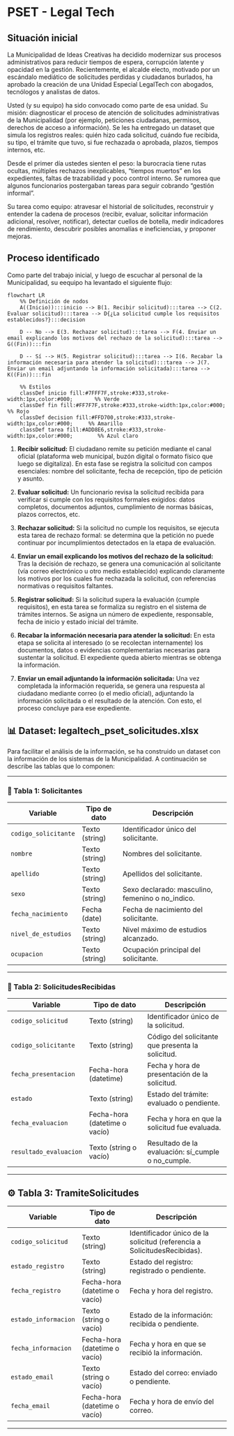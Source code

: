 # PSET - Legal Tech

## Situación inicial

La Municipalidad de Ideas Creativas ha decidido modernizar sus procesos administrativos para reducir tiempos de espera, corrupción latente y opacidad en la gestión. Recientemente, el alcalde electo, motivado por un escándalo mediático de solicitudes perdidas y ciudadanos burlados, ha aprobado la creación de una Unidad Especial LegalTech con abogados, tecnólogos y analistas de datos.

Usted (y su equipo) ha sido convocado como parte de esa unidad. Su misión: diagnosticar el proceso de atención de solicitudes administrativas de la Municipalidad (por ejemplo, peticiones ciudadanas, permisos, derechos de acceso a información). Se les ha entregado un dataset que simula los registros reales: quién hizo cada solicitud, cuándo fue recibida, su tipo, el trámite que tuvo, si fue rechazada o aprobada, plazos, tiempos internos, etc.

Desde el primer día ustedes sienten el peso: la burocracia tiene rutas ocultas, múltiples rechazos inexplicables, “tiempos muertos” en los expedientes, faltas de trazabilidad y poco control interno. Se rumorea que algunos funcionarios postergaban tareas para seguir cobrando “gestión informal”.

Su tarea como equipo: atravesar el historial de solicitudes, reconstruir y entender la cadena de procesos (recibir, evaluar, solicitar información adicional, resolver, notificar), detectar cuellos de botella, medir indicadores de rendimiento, descubrir posibles anomalías e ineficiencias, y proponer mejoras. 

## Proceso identificado

Como parte del trabajo inicial, y luego de escuchar al personal de la Municipalidad, su eequipo ha levantado el siguiente flujo:

```mermaid
flowchart LR
    %% Definición de nodos
    A((Inicio)):::inicio --> B(1. Recibir solicitud):::tarea --> C(2. Evaluar solicitud):::tarea --> D{¿La solicitud cumple los requisitos establecidos?}:::decision

    D -- No --> E(3. Rechazar solicitud):::tarea --> F(4. Enviar un email explicando los motivos del rechazo de la solicitud):::tarea --> G((Fin)):::fin

    D -- Sí --> H(5. Registrar solicitud):::tarea --> I(6. Recabar la información necesaria para atender la solicitud):::tarea --> J(7. Enviar un email adjuntando la información solicitada):::tarea --> K((Fin)):::fin

    %% Estilos
    classDef inicio fill:#7FFF7F,stroke:#333,stroke-width:1px,color:#000;       %% Verde
    classDef fin fill:#FF7F7F,stroke:#333,stroke-width:1px,color:#000;          %% Rojo
    classDef decision fill:#FFD700,stroke:#333,stroke-width:1px,color:#000;     %% Amarillo
    classDef tarea fill:#ADD8E6,stroke:#333,stroke-width:1px,color:#000;        %% Azul claro
```
1. **Recibir solicitud:** El ciudadano remite su petición mediante el canal oficial (plataforma web municipal, buzón digital o formato físico que luego se digitaliza). En esta fase se registra la solicitud con campos esenciales: nombre del solicitante, fecha de recepción, tipo de petición y asunto.

2. **Evaluar solicitud:** Un funcionario revisa la solicitud recibida para verificar si cumple con los requisitos formales exigidos: datos completos, documentos adjuntos, cumplimiento de normas básicas, plazos correctos, etc.

3. **Rechazar solicitud:** Si la solicitud no cumple los requisitos, se ejecuta esta tarea de rechazo formal: se determina que la petición no puede continuar por incumplimientos detectados en la etapa de evaluación.

4. **Enviar un email explicando los motivos del rechazo de la solicitud:** Tras la decisión de rechazo, se genera una comunicación al solicitante (vía correo electrónico u otro medio establecido) explicando claramente los motivos por los cuales fue rechazada la solicitud, con referencias normativas o requisitos faltantes.

5. **Registrar solicitud:** Si la solicitud supera la evaluación (cumple requisitos), en esta tarea se formaliza su registro en el sistema de trámites internos. Se asigna un número de expediente, responsable, fecha de inicio y estado inicial del trámite.

6. **Recabar la información necesaria para atender la solicitud:** En esta etapa se solicita al interesado (o se recolectan internamente) los documentos, datos o evidencias complementarias necesarias para sustentar la solicitud. El expediente queda abierto mientras se obtenga la información.

7. **Enviar un email adjuntando la información solicitada:** Una vez completada la información requerida, se genera una respuesta al ciudadano mediante correo (o el medio oficial), adjuntando la información solicitada o el resultado de la atención. Con esto, el proceso concluye para ese expediente.

## 📊 Dataset: legaltech_pset_solicitudes.xlsx

Para facilitar el análisis de la información, se ha construido un dataset con la información de los sistemas de la Municipalidad. A continuación se describe las tablas que lo componen:

---

### 🧍 Tabla 1: Solicitantes

| Variable | Tipo de dato | Descripción |
|-----------|---------------|--------------|
| `codigo_solicitante` | Texto (string) | Identificador único del solicitante. |
| `nombre` | Texto (string) | Nombres del solicitante. |
| `apellido` | Texto (string) | Apellidos del solicitante. |
| `sexo` | Texto (string) | Sexo declarado: masculino, femenino o no_indico. |
| `fecha_nacimiento` | Fecha (date) | Fecha de nacimiento del solicitante. |
| `nivel_de_estudios` | Texto (string) | Nivel máximo de estudios alcanzado. |
| `ocupacion` | Texto (string) | Ocupación principal del solicitante. |

---

### 📄 Tabla 2: SolicitudesRecibidas

| Variable | Tipo de dato | Descripción |
|-----------|---------------|--------------|
| `codigo_solicitud` | Texto (string) | Identificador único de la solicitud. |
| `codigo_solicitante` | Texto (string) | Código del solicitante que presenta la solicitud. |
| `fecha_presentacion` | Fecha-hora (datetime) | Fecha y hora de presentación de la solicitud. |
| `estado` | Texto (string) | Estado del trámite: evaluado o pendiente. |
| `fecha_evaluacion` | Fecha-hora (datetime o vacío) | Fecha y hora en que la solicitud fue evaluada. |
| `resultado_evaluacion` | Texto (string o vacío) | Resultado de la evaluación: sí_cumple o no_cumple. |

---

## ⚙️ Tabla 3: TramiteSolicitudes

| Variable | Tipo de dato | Descripción |
|-----------|---------------|--------------|
| `codigo_solicitud` | Texto (string) | Identificador único de la solicitud (referencia a SolicitudesRecibidas). |
| `estado_registro` | Texto (string) | Estado del registro: registrado o pendiente. |
| `fecha_registro` | Fecha-hora (datetime o vacío) | Fecha y hora del registro. |
| `estado_informacion` | Texto (string o vacío) | Estado de la información: recibida o pendiente. |
| `fecha_informacion` | Fecha-hora (datetime o vacío) | Fecha y hora en que se recibió la información. |
| `estado_email` | Texto (string o vacío) | Estado del correo: enviado o pendiente. |
| `fecha_email` | Fecha-hora (datetime o vacío) | Fecha y hora de envío del correo. |

---

